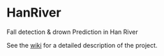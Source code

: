 # HanRiver
Fall detection &amp; drown Prediction in Han River

See the [wiki](https://github.com/person-in-hangang/HanRiver/wiki) for a detailed description of the project.
